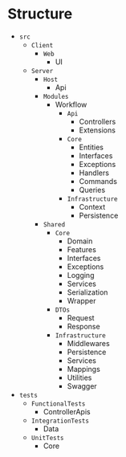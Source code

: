 # Structure

-   `src`
    -   `Client`
        -   `Web`
            -   UI
    -   `Server`
        -   `Host`
            -   Api
        -   `Modules`
            -   Workflow
                -   `Api`
                    -   Controllers
                    -   Extensions
                -   `Core`
                    -   Entities
                    -   Interfaces
                    -   Exceptions
                    -   Handlers
                    -   Commands
                    -   Queries
                -   `Infrastructure`
                    -   Context
                    -   Persistence
        -   `Shared`
            -   `Core`
                -   Domain
                -   Features
                -   Interfaces
                -   Exceptions
                -   Logging
                -   Services
                -   Serialization
                -   Wrapper
            -   `DTOs`
                -   Request
                -   Response
            -   `Infrastructure`
                -   Middlewares
                -   Persistence
                -   Services
                -   Mappings
                -   Utilities
                -   Swagger
-   `tests`
    -   `FunctionalTests`
        -   ControllerApis
    -   `IntegrationTests`
        -   Data
    -   `UnitTests`
        -   Core
